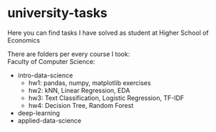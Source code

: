 # university-tasks

Here you can find tasks I have solved as student at Higher School of Economics

There are folders per every course I took: \
Faculty of Computer Science:
- intro-data-science
  - hw1: pandas, numpy, matplotlib exercises
  - hw2: kNN, Linear Regression, EDA
  - hw3: Text Classification, Logistic Regression, TF-IDF
  - hw4: Decision Tree, Random Forest 
- deep-learning
- applied-data-science
